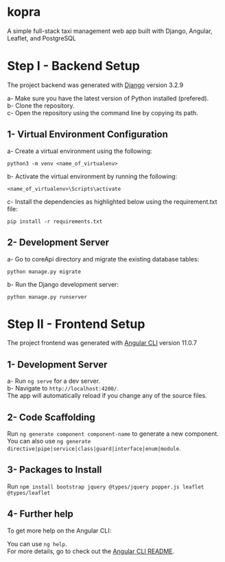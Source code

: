 # kopra
A simple full-stack taxi management web app built with Django, Angular, Leaflet, and PostgreSQL

# Step I - Backend Setup

The project backend was generated with [Django](https://github.com/django/django) version 3.2.9

a- Make sure you have the latest version of Python installed (prefered).<br>
b- Clone the repository.<br>
c- Open the repository using the command line by copying its path.

## 1- Virtual Environment Configuration

a- Create a virtual environment using the following: <br>

`python3 -m venv <name_of_virtualenv>`

b- Activate the virtual environment by running the following:<br>

`<name_of_virtualenv>\Scripts\activate`

c- Install the dependencies as highlighted below using the requirement.txt file:<br>

`pip install -r requirements.txt`

## 2- Development Server

a- Go to coreApi directory and migrate the existing database tables:<br>

`python manage.py migrate`

b- Run the Django development server:<br>

`python manage.py runserver`

# Step II - Frontend Setup

The project frontend was generated with [Angular CLI](https://github.com/angular/angular-cli) version 11.0.7

## 1- Development Server

a- Run `ng serve` for a dev server. <br>
b- Navigate to `http://localhost:4200/`. <br>
The app will automatically reload if you change any of the source files.

## 2- Code Scaffolding

Run `ng generate component component-name` to generate a new component. <br>
You can also use `ng generate directive|pipe|service|class|guard|interface|enum|module`.

## 3- Packages to Install

Run `npm install bootstrap jquery @types/jquery popper.js leaflet @types/leaflet`

## 4- Further help

To get more help on the Angular CLI:<br>

You can use `ng help`.<br>
For more details, go to check out the [Angular CLI README](https://github.com/angular/angular-cli/blob/master/README.md).
